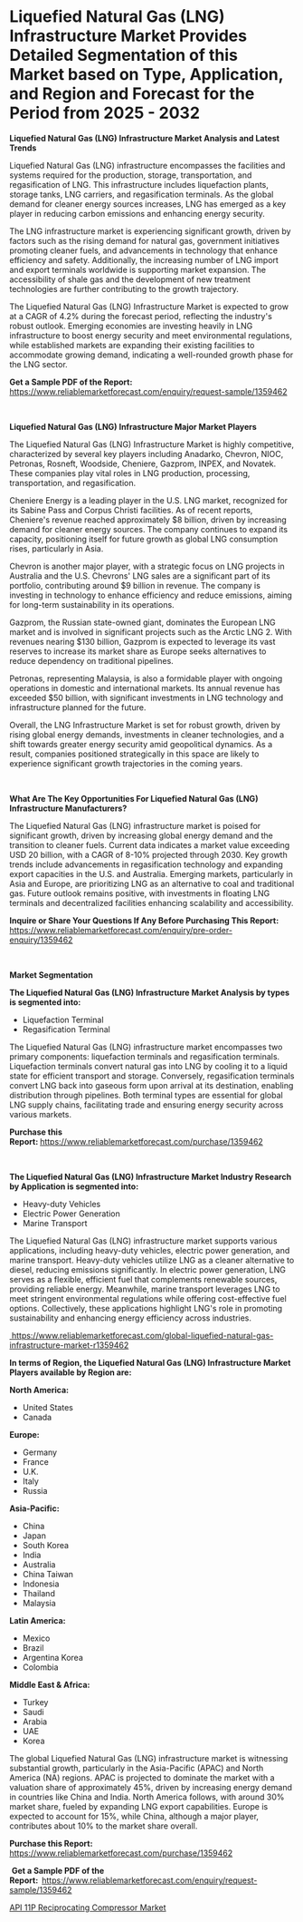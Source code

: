 <p><h1>Liquefied Natural Gas (LNG) Infrastructure Market Provides Detailed Segmentation of this Market based on Type, Application, and Region and Forecast for the Period from 2025 - 2032</h1></p><p><strong>Liquefied Natural Gas (LNG) Infrastructure Market Analysis and Latest Trends</strong></p>
<p><p>Liquefied Natural Gas (LNG) infrastructure encompasses the facilities and systems required for the production, storage, transportation, and regasification of LNG. This infrastructure includes liquefaction plants, storage tanks, LNG carriers, and regasification terminals. As the global demand for cleaner energy sources increases, LNG has emerged as a key player in reducing carbon emissions and enhancing energy security.</p><p>The LNG infrastructure market is experiencing significant growth, driven by factors such as the rising demand for natural gas, government initiatives promoting cleaner fuels, and advancements in technology that enhance efficiency and safety. Additionally, the increasing number of LNG import and export terminals worldwide is supporting market expansion. The accessibility of shale gas and the development of new treatment technologies are further contributing to the growth trajectory.</p><p>The Liquefied Natural Gas (LNG) Infrastructure Market is expected to grow at a CAGR of 4.2% during the forecast period, reflecting the industry's robust outlook. Emerging economies are investing heavily in LNG infrastructure to boost energy security and meet environmental regulations, while established markets are expanding their existing facilities to accommodate growing demand, indicating a well-rounded growth phase for the LNG sector.</p></p>
<p><strong>Get a Sample PDF of the Report:&nbsp;</strong> <a href="https://www.reliablemarketforecast.com/enquiry/request-sample/1359462?utm_campaign=2792&utm_medium=2&utm_source=Github&utm_content=ia&utm_term=24022025&utm_id=liquefied-natural-gas-lng-infrastructure">https://www.reliablemarketforecast.com/enquiry/request-sample/1359462</a></p>
<p>&nbsp;</p>
<p><strong>Liquefied Natural Gas (LNG) Infrastructure Major Market Players</strong></p>
<p><p>The Liquefied Natural Gas (LNG) Infrastructure Market is highly competitive, characterized by several key players including Anadarko, Chevron, NIOC, Petronas, Rosneft, Woodside, Cheniere, Gazprom, INPEX, and Novatek. These companies play vital roles in LNG production, processing, transportation, and regasification.</p><p>Cheniere Energy is a leading player in the U.S. LNG market, recognized for its Sabine Pass and Corpus Christi facilities. As of recent reports, Cheniere's revenue reached approximately $8 billion, driven by increasing demand for cleaner energy sources. The company continues to expand its capacity, positioning itself for future growth as global LNG consumption rises, particularly in Asia.</p><p>Chevron is another major player, with a strategic focus on LNG projects in Australia and the U.S. Chevrons' LNG sales are a significant part of its portfolio, contributing around $9 billion in revenue. The company is investing in technology to enhance efficiency and reduce emissions, aiming for long-term sustainability in its operations.</p><p>Gazprom, the Russian state-owned giant, dominates the European LNG market and is involved in significant projects such as the Arctic LNG 2. With revenues nearing $130 billion, Gazprom is expected to leverage its vast reserves to increase its market share as Europe seeks alternatives to reduce dependency on traditional pipelines.</p><p>Petronas, representing Malaysia, is also a formidable player with ongoing operations in domestic and international markets. Its annual revenue has exceeded $50 billion, with significant investments in LNG technology and infrastructure planned for the future.</p><p>Overall, the LNG Infrastructure Market is set for robust growth, driven by rising global energy demands, investments in cleaner technologies, and a shift towards greater energy security amid geopolitical dynamics. As a result, companies positioned strategically in this space are likely to experience significant growth trajectories in the coming years.</p></p>
<p>&nbsp;</p>
<p><strong>What Are The Key Opportunities For Liquefied Natural Gas (LNG) Infrastructure Manufacturers?</strong></p>
<p><p>The Liquefied Natural Gas (LNG) infrastructure market is poised for significant growth, driven by increasing global energy demand and the transition to cleaner fuels. Current data indicates a market value exceeding USD 20 billion, with a CAGR of 8-10% projected through 2030. Key growth trends include advancements in regasification technology and expanding export capacities in the U.S. and Australia. Emerging markets, particularly in Asia and Europe, are prioritizing LNG as an alternative to coal and traditional gas. Future outlook remains positive, with investments in floating LNG terminals and decentralized facilities enhancing scalability and accessibility.</p></p>
<p><strong>Inquire or Share Your Questions If Any Before Purchasing This Report:</strong> <a href="https://www.reliablemarketforecast.com/enquiry/pre-order-enquiry/1359462?utm_campaign=2792&utm_medium=2&utm_source=Github&utm_content=ia&utm_term=24022025&utm_id=liquefied-natural-gas-lng-infrastructure">https://www.reliablemarketforecast.com/enquiry/pre-order-enquiry/1359462</a></p>
<p>&nbsp;</p>
<p><strong>Market Segmentation</strong></p>
<p><strong>The Liquefied Natural Gas (LNG) Infrastructure Market Analysis by types is segmented into:</strong></p>
<p><ul><li>Liquefaction Terminal</li><li>Regasification Terminal</li></ul></p>
<p><p>The Liquefied Natural Gas (LNG) infrastructure market encompasses two primary components: liquefaction terminals and regasification terminals. Liquefaction terminals convert natural gas into LNG by cooling it to a liquid state for efficient transport and storage. Conversely, regasification terminals convert LNG back into gaseous form upon arrival at its destination, enabling distribution through pipelines. Both terminal types are essential for global LNG supply chains, facilitating trade and ensuring energy security across various markets.</p></p>
<p><strong>Purchase this Report:&nbsp;</strong><a href="https://www.reliablemarketforecast.com/purchase/1359462?utm_campaign=2792&utm_medium=2&utm_source=Github&utm_content=ia&utm_term=24022025&utm_id=liquefied-natural-gas-lng-infrastructure">https://www.reliablemarketforecast.com/purchase/1359462</a></p>
<p>&nbsp;</p>
<p><strong>The Liquefied Natural Gas (LNG) Infrastructure Market Industry Research by Application is segmented into:</strong></p>
<p><ul><li>Heavy-duty Vehicles</li><li>Electric Power Generation</li><li>Marine Transport</li></ul></p>
<p><p>The Liquefied Natural Gas (LNG) infrastructure market supports various applications, including heavy-duty vehicles, electric power generation, and marine transport. Heavy-duty vehicles utilize LNG as a cleaner alternative to diesel, reducing emissions significantly. In electric power generation, LNG serves as a flexible, efficient fuel that complements renewable sources, providing reliable energy. Meanwhile, marine transport leverages LNG to meet stringent environmental regulations while offering cost-effective fuel options. Collectively, these applications highlight LNG's role in promoting sustainability and enhancing energy efficiency across industries.</p></p>
<p><a href="https://www.reliablemarketforecast.com/global-liquefied-natural-gas-infrastructure-market-r1359462?utm_campaign=2792&utm_medium=2&utm_source=Github&utm_content=ia&utm_term=24022025&utm_id=liquefied-natural-gas-lng-infrastructure">&nbsp;https://www.reliablemarketforecast.com/global-liquefied-natural-gas-infrastructure-market-r1359462</a></p>
<p><strong>In terms of Region, the Liquefied Natural Gas (LNG) Infrastructure Market Players available by Region are:</strong></p>
<p>
    <p> <strong> North America: </strong>
        <ul>
            <li>United States</li>
            <li>Canada</li>
        </ul>
        </p> 
    <p> <strong> Europe: </strong>
        <ul>
            <li>Germany</li>
            <li>France</li>
            <li>U.K.</li>
            <li>Italy</li>
            <li>Russia</li>
        </ul>
        </p> 
    <p> <strong> Asia-Pacific: </strong>
        <ul>
            <li>China</li>
            <li>Japan</li>
            <li>South Korea</li>
            <li>India</li>
            <li>Australia</li>
            <li>China Taiwan</li>
            <li>Indonesia</li>
            <li>Thailand</li>
            <li>Malaysia</li>
        </ul>
        </p> 
    <p> <strong> Latin America: </strong>
        <ul>
            <li>Mexico</li>
            <li>Brazil</li>
            <li>Argentina Korea</li>
            <li>Colombia</li>
        </ul>
        </p> 
    <p> <strong> Middle East & Africa: </strong>
        <ul>
            <li>Turkey</li>
            <li>Saudi</li>
            <li>Arabia</li>
            <li>UAE</li>
            <li>Korea</li>
        </ul>
    </p>
    </p>
<p><p>The global Liquefied Natural Gas (LNG) infrastructure market is witnessing substantial growth, particularly in the Asia-Pacific (APAC) and North America (NA) regions. APAC is projected to dominate the market with a valuation share of approximately 45%, driven by increasing energy demand in countries like China and India. North America follows, with around 30% market share, fueled by expanding LNG export capabilities. Europe is expected to account for 15%, while China, although a major player, contributes about 10% to the market share overall.</p></p>
<p><strong>Purchase this Report: </strong><a href="https://www.reliablemarketforecast.com/purchase/1359462?utm_campaign=2792&utm_medium=2&utm_source=Github&utm_content=ia&utm_term=24022025&utm_id=liquefied-natural-gas-lng-infrastructure">https://www.reliablemarketforecast.com/purchase/1359462</a></p>
<p>&nbsp;<strong>Get a Sample PDF of the Report:&nbsp;&nbsp;</strong><a href="https://www.reliablemarketforecast.com/enquiry/request-sample/1359462?utm_campaign=2792&utm_medium=2&utm_source=Github&utm_content=ia&utm_term=24022025&utm_id=liquefied-natural-gas-lng-infrastructure">https://www.reliablemarketforecast.com/enquiry/request-sample/1359462</a></p>
<p><strong></strong></p>
<p><p><a href="https://github.com/vilolakoreni/Market-Research-Report-List-1/blob/main/api-11p-reciprocating-compressor-market.md?utm_campaign=2792&utm_medium=2&utm_source=Github&utm_content=ia&utm_term=24022025&utm_id=liquefied-natural-gas-lng-infrastructure">API 11P Reciprocating Compressor Market</a></p></p>